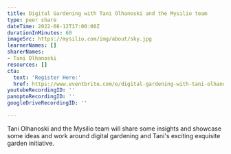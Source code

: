 ```yaml
---
title: Digital Gardening with Tani Olhanoski and the Mysilio team
type: peer share
dateTime: 2022-08-12T17:00:00Z
durationInMinutes: 60
imageSrc: https://mysilio.com/img/about/sky.jpg
learnerNames: []
sharerNames:
- Tani Olhanoski
resources: []
cta:
  text: 'Register Here:'
  href: https://www.eventbrite.com/e/digital-gardening-with-tani-olhanoski-and-the-mysillio-team-tickets-392417369917
youtubeRecordingID: ''
panoptoRecordingID: ''
googleDriveRecordingID: ''

---
```

Tani Olhanoski and the Mysilio team will share some insights and showcase some ideas and work around digital gardening and Tani's exciting exquisite garden initiative.
